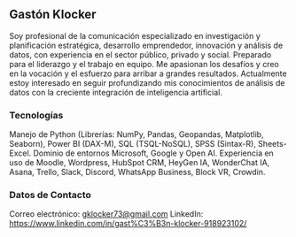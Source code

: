 ## Gastón Klocker
Soy profesional de la comunicación especializado en investigación y planificación estratégica, desarrollo emprendedor, innovación y análisis de datos, con experiencia en el sector público, privado y social. Preparado para el liderazgo y el trabajo en equipo. Me apasionan los desafíos y creo en la vocación y el esfuerzo para arribar a grandes resultados. Actualmente estoy interesado en seguir profundizando mis conocimientos de análisis de datos con la creciente integración de inteligencia artificial.

### Tecnologías
Manejo de Python (Librerías: NumPy, Pandas, Geopandas, Matplotlib, Seaborn), Power BI (DAX-M), SQL (TSQL-NoSQL), SPSS (Sintax-R), Sheets-Excel. Dominio de entornos Microsoft, Google y Open AI. Experiencia en uso de Moodle, Wordpress, HubSpot CRM, HeyGen IA, WonderChat IA, Asana, Trello, Slack, Discord, WhatsApp Business, Block VR, Crowdin.

### Datos de Contacto
Correo electrónico: gklocker73@gmail.com
LinkedIn: https://www.linkedin.com/in/gast%C3%B3n-klocker-918923102/
